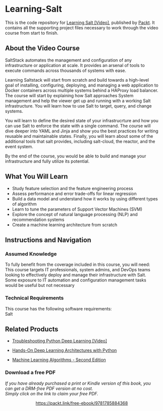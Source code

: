 # Learning-Salt

This is the code repository for [Learning Salt [Video]](https://www.packtpub.com/networking-and-servers/learning-salt?utm_source=github&utm_medium=repository&utm_campaign=9781785884368), published by [Packt](https://www.packtpub.com/?utm_source=github). It contains all the supporting project files necessary to work through the video course from start to finish.
## About the Video Course
SaltStack automates the management and configuration of any infrastructure or application at scale. It provides an arsenal of tools to execute commands across thousands of systems with ease. 

Learning Saltstack will start from scratch and build towards a high-level goal of installing, configuring, deploying, and managing a web application to Docker containers across multiple systems behind a HAProxy load balancer. The course will start by explaining how Salt approaches System management and help the viewer get up and running with a working Salt infrastructure. You will learn how to use Salt to target, query, and change systems. 

You will learn to define the desired state of your infrastrucrture and how you can use Salt to enforce the state with a single command. The course will dive deeper into YAML and Jinja and show you the best practices for writing reusable and maintainable states. Finally, you will learn about some of the additional tools that salt provides, including salt-cloud, the reactor, and the event system. 

By the end of the course, you would be able to build and manage your infrastructure and fully utilize its potential.

<H2>What You Will Learn</H2>
<DIV class=book-info-will-learn-text>
<UL>
<LI>Study feature selection and the feature engineering process 
<LI>Assess performance and error trade-offs for linear regression 
<LI>Build a data model and understand how it works by using different types of algorithm 
<LI>Learn to tune the parameters of Support Vector Machines (SVM) 
<LI>Explore the concept of natural language processing (NLP) and recommendation systems 
<LI>Create a machine learning architecture from scratch </LI></UL></DIV>

## Instructions and Navigation
### Assumed Knowledge
To fully benefit from the coverage included in this course, you will need:<br/>
This course targets IT professionals, system admins, and DevOps teams looking to effectively deploy and manage their infrastructure with Salt. Some exposure to IT automation and configuration management tasks would be useful but not necessary
### Technical Requirements
This course has the following software requirements:<br/>
Salt

## Related Products
* [Troubleshooting Python Deep Learning [Video]](https://www.packtpub.com/big-data-and-business-intelligence/troubleshooting-python-deep-learning-video?utm_source=github&utm_medium=repository&utm_campaign=9781788998192)

* [Hands-On Deep Learning Architectures with Python](https://www.packtpub.com/big-data-and-business-intelligence/hands-deep-learning-architectures-python?utm_source=github&utm_medium=repository&utm_campaign=9781788998086)

* [Machine Learning Algorithms - Second Edition](https://www.packtpub.com/big-data-and-business-intelligence/machine-learning-algorithms-second-edition?utm_source=github&utm_medium=repository&utm_campaign=9781789347999)
### Download a free PDF

 <i>If you have already purchased a print or Kindle version of this book, you can get a DRM-free PDF version at no cost.<br>Simply click on the link to claim your free PDF.</i>
<p align="center"> <a href="https://packt.link/free-ebook/9781785884368">https://packt.link/free-ebook/9781785884368 </a> </p>
